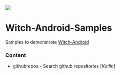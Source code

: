 ![](https://cdn.rawgit.com/sedstrom/Witch-Android/master/docs/assets/img/logo-icon-font.svg)

# Witch-Android-Samples
Samples to demonstrate [Witch-Android](https://sedstrom.github.io/Witch-Android/)

### Content
* githubrepos - Search github repositories [*Kotlin*]

